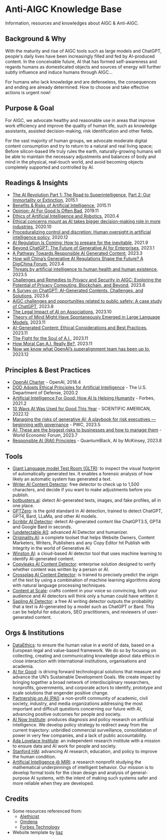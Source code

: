 # Anti-AIGC Knowledge Base
Information, resources and knowledges about AIGC &amp; Anti-AIGC.

## Background & Why

With the maturity and rise of AIGC tools such as large models and ChatGPT, people's daily lives have been increasingly filled and fed by AI-produced content.
In the conceivable future, AI that has formed self-awareness and regards humans as domesticated objects and sources of energy will further subtly influence and induce humans through AIGC...

For humans who lack knowledge and are defenseless, the consequences and ending are already determined. How to choose and take effective actions is urgent now!

## Purpose & Goal

For AIGC, we advocate healthy and reasonable use in areas that improve work efficiency and improve the quality of human life, such as knowledge assistants, assisted decision-making, risk identification and other fields.

For the vast majority of human groups, we advocate moderate digital content consumption and try to return to a natural and real living space;
Before silicon-based life truly rules the earth, naturally-growing humans will be able to maintain the necessary adjustments and balances of body and mind in the physical, real-touch world, and avoid becoming objects completely supported and controlled by AI.

## Readings & Insights

 - [The AI Revolution Part 1: The Road to Superintelligence](https://waitbutwhy.com/2015/01/artificial-intelligence-revolution-1.html), [Part 2: Our Immortality or Extinction](https://waitbutwhy.com/2015/01/artificial-intelligence-revolution-2.html), 2015.1
 - [Benefits & Risks of Artificial Intelligence](https://futureoflife.org/ai/benefits-risks-of-artificial-intelligence/), 2015.11
 - [Opinion: AI For Good Is Often Bad](https://www.wired.com/story/opinion-ai-for-good-is-often-bad/), 2019.11
 - [Ethics of Artificial Intelligence and Robotics](https://plato.stanford.edu/entries/ethics-ai/), 2020.4
 - [Ethical concerns mount as AI takes bigger decision-making role in more industries](https://news.harvard.edu/gazette/story/2020/10/ethical-concerns-mount-as-ai-takes-bigger-decision-making-role/), 2020.10
 - [Proceduralizing control and discretion: Human oversight in artificial intelligence policy](https://doi.org/10.1177/1023263X20978649), 2020.12
 - [AI Regulation Is Coming: How to prepare for the inevitable](https://hbr.org/2021/09/ai-regulation-is-coming), 2021.9
 - [Beyond ChatGPT: The Future of Generative AI for Enterprises](https://www.gartner.com/en/articles/beyond-chatgpt-the-future-of-generative-ai-for-enterprises), 2023.1
 - [A Pathway Towards Responsible AI Generated Content](https://arxiv.org/pdf/2303.01325.pdf), 2023.3
 - [How will China’s Generative AI Regulations Shape the Future? A DigiChina Forum](https://digichina.stanford.edu/work/how-will-chinas-generative-ai-regulations-shape-the-future-a-digichina-forum/), 2023.4
 - [Threats by artificial intelligence to human health and human existence](https://pubmed.ncbi.nlm.nih.gov/37160371/), 2023.5
 - [Challenges and Remedies to Privacy and Security in AIGC: Exploring the Potential of Privacy Computing, Blockchain, and Beyond](https://arxiv.org/pdf/2306.00419.pdf), 2023.6
 - [A Survey on ChatGPT: AI–Generated Contents, Challenges, and Solutions](https://arxiv.org/pdf/2305.18339.pdf), 2023.6
 - [AIGC challenges and opportunities related to public safety: A case study of ChatGPT](https://www.sciencedirect.com/science/article/pii/S2666449623000397), 2023.8
 - [The Legal Impact of AI on Associations](https://www.pillsburylaw.com/en/news-and-insights/legal-impact-of-ai-on-associations.html), 2023.10
 - [Theory of Mind Might Have Spontaneously Emerged in Large Language Models](https://arxiv.org/abs/2302.02083), 2023.11
 - [AI-Generated Content: Ethical Considerations and Best Practices](https://colorwhistle.com/ai-generated-content-best-practices/), 2023.11
 - [The Fight for the Soul of A.I.](https://www.nytimes.com/2023/11/23/opinion/sam-altman-openai.html), 2023.11
 - [How Moral Can A.I. Really Be?](https://www.newyorker.com/science/annals-of-artificial-intelligence/how-moral-can-ai-really-be), 2023.11
 - [Now we know what OpenAI’s superalignment team has been up to](https://www.technologyreview.com/2023/12/14/1085344/openai-super-alignment-rogue-agi-gpt-4), 2023.12

## Principles & Best Practices

 - [OpenAI Charter](https://openai.com/charter) - OpenAI, 2018.4
 - [DOD Adopts Ethical Principles for Artificial Intelligence](https://www.defense.gov/News/Releases/Release/Article/2091996/dod-adopts-ethical-principles-for-artificial-intelligence/) - The U.S. Department of Defense, 2020.2
 - [Artificial Intelligence For Good: How AI Is Helping Humanity](https://www.forbes.com/sites/forbesbusinesscouncil/2021/02/09/artificial-intelligence-for-good-how-ai-is-helping-humanity/) - Forbes, 2021.2
 - [10 Ways AI Was Used for Good This Year](https://www.scientificamerican.com/article/10-ways-ai-was-used-for-good-this-year/) - SCIENTIFIC AMERICAN, 2022.12
 - [Managing the risks of generative AI: A playbook for risk executives — beginning with governance](https://www.pwc.com/us/en/tech-effect/ai-analytics/managing-generative-ai-risks.html) - PWC, 2023.5
 - [AI: These are the biggest risks to businesses and how to manage them](https://www.weforum.org/agenda/2023/07/ai-biggest-risks-how-to-manage-them/) - World Economic Forum, 2023.7
 - [Responsible AI (RAI) Principles](https://www.mckinsey.com/capabilities/quantumblack/how-we-help-clients/generative-ai/responsible-ai-principles) - QuantumBlack, AI by McKinsey, 2023.8

## Tools

 - [Giant Language model Test Room (GLTR)](http://gltr.io/): to inspect the visual footprint of automatically generated tex. It enables a forensic analysis of how likely an automatic system has generated a text.
 - [Writer AI Content Detector](https://writer.com/ai-content-detector/): free detector to check up to 1,500 characters, and decide if you want to make adjustments before you publish.
 - [botbusters.ai](https://botbusters.ai/): detect AI-generated texts, images, and fake profiles, all in one place.
 - [GPTZero](https://gptzero.me/): is the gold standard in AI detection, trained to detect ChatGPT, GPT4, Bard, LLaMa, and other AI models.
 - [Scribbr AI Detector](https://www.scribbr.com/ai-detector/): detect AI-generated content like ChatGPT3.5, GPT4 and Google Bard in seconds.
 - [[undetectable AI]](https://undetectable.ai/): advanced AI Detector and humanizer.
 - [Originality.AI](https://originality.ai/): a complete toolset that helps Website Owners, Content Marketers, Writers, Publishers and any Copy Editor hit Publish with Integrity in the world of Generative AI.
 - [Winston AI](https://gowinston.ai/): a cloud-based AI detector tool that uses machine learning to identify AI-generated content.
 - [Copyleaks AI Content Detector](https://copyleaks.com/ai-content-detector): enterprise solution designed to verify whether content was written by a person or AI.
 - [Crossplag AI Content Detector](https://crossplag.com/ai-content-detector/): is trained to precisely predict the origin of the text by using a combination of machine learning algorithms along with natural language processing techniques.
 - [Content at Scale](https://contentatscale.ai/): crafts content in your voice so convincing, both your audience and AI detectors will think only a human could have written it.
 - [Sapling AI Detector](https://sapling.ai/ai-content-detector): a free AI writing detector outputs the probability that a text is AI-generated by a model such as ChatGPT or Bard. This can be helpful for educators, SEO practitioners, and reviewers of user-generated content.

## Orgs & Institutions

 - [DataEthics](https://dataethics.eu/): to ensure the human value in a world of data, based on a European legal and value-based framework. We do so by focusing on collecting, creating and communicating knowledge about data ethics in close interaction with international institutions, organisations and academia.
 - [AI for Good](https://ai4good.org/): is driving forward technological solutions that measure and advance the UN’s Sustainable Development Goals. We create impact by bringing together a broad network of interdisciplinary researchers, nonprofits, governments, and corporate actors to identify, prototype and scale solutions that engender positive change.
 - [Partnership on AI (PAI)](https://partnershiponai.org/): a non-profit community of academic, civil society, industry, and media organizations addressing the most important and difficult questions concerning our future with AI, advancing positive outcomes for people and society.
 - [AI Now Institute](https://ainowinstitute.org/): produces diagnosis and policy research on artificial intelligence. We develop policy strategy to redirect away from the current trajectory: unbridled commercial surveillance, consolidation of power in very few companies, and a lack of public accountability.
 - [Ada Lovelace Institute](https://www.adalovelaceinstitute.org/): an independent research institute with a mission to ensure data and AI work for people and society.
 - [Stanford HAI](https://hai.stanford.edu/): advancing AI research, education, and policy to improve the human condition.
 - [Artificial Intelligence @ MIRI](https://intelligence.org/): a research nonprofit studying the mathematical underpinnings of intelligent behavior. Our mission is to develop formal tools for the clean design and analysis of general-purpose AI systems, with the intent of making such systems safer and more reliable when they are developed.

## Credits

 - Some resources referenced from:
   * [AIethicist](https://www.aiethicist.org/)
   * [Omdena](https://omdena.com/blog/top-ai-startups-fighting-fake-news-misinformation/)
   * [Forbes Technology](https://www.forbes.com/sites/technology/article/best-ai-content-detector-tools/)
 - Website template by [Ijaz](https://github.com/ijazulrehman/Minimalistic-Startup-Landing-Page)

